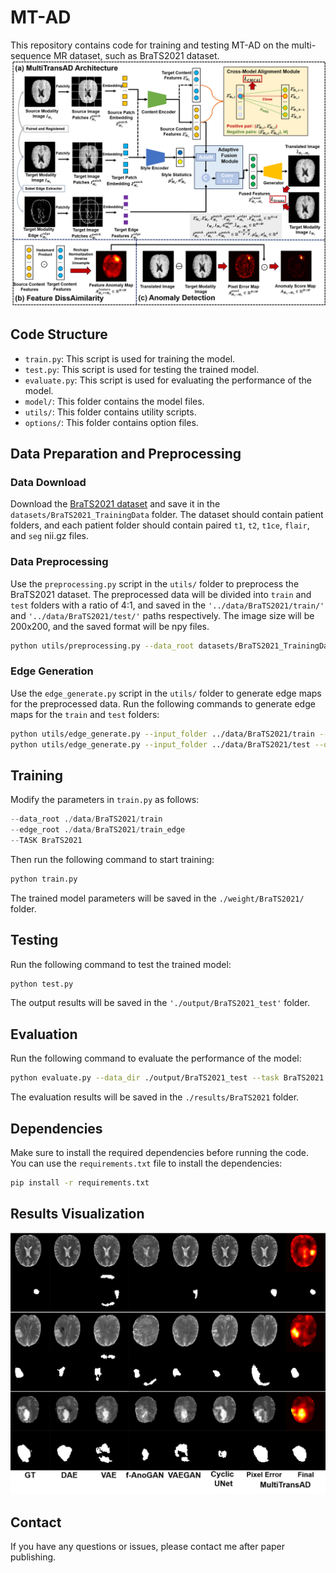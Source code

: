 # MT-AD

This repository contains code for training and testing MT-AD on the multi-sequence MR dataset, such as BraTS2021 dataset.
![Model](./image/model.png "Model Architecture")

## Code Structure

  * `train.py`: This script is used for training the model.
  * `test.py`: This script is used for testing the trained model.
  * `evaluate.py`: This script is used for evaluating the performance of the model.
  * `model/`: This folder contains the model files.
  * `utils/`: This folder contains utility scripts.
  * `options/`: This folder contains option files.

## Data Preparation and Preprocessing

### Data Download

Download the [BraTS2021 dataset](http://www.braintumorsegmentation.org/) and save it in the `datasets/BraTS2021_TrainingData` folder. The dataset should contain patient folders, and each patient folder should contain paired `t1`, `t2`, `t1ce`, `flair`, and `seg` nii.gz files.

### Data Preprocessing

Use the `preprocessing.py` script in the `utils/` folder to preprocess the BraTS2021 dataset. The preprocessed data will be divided into `train` and `test` folders with a ratio of 4:1, and saved in the `'../data/BraTS2021/train/'` and `'../data/BraTS2021/test/'` paths respectively. The image size will be 200x200, and the saved format will be npy files.

```bash
python utils/preprocessing.py --data_root datasets/BraTS2021_TrainingData --output_root ../data/BraTS2021
```

### Edge Generation

Use the `edge_generate.py` script in the `utils/` folder to generate edge maps for the preprocessed data. Run the following commands to generate edge maps for the `train` and `test` folders:

```bash
python utils/edge_generate.py --input_folder ../data/BraTS2021/train --output_folder ../data/BraTS2021/train_edge
python utils/edge_generate.py --input_folder ../data/BraTS2021/test --output_folder ../data/BraTS2021/test_edge
```

## Training

Modify the parameters in `train.py` as follows:

```python
--data_root ./data/BraTS2021/train
--edge_root ./data/BraTS2021/train_edge
--TASK BraTS2021
```

Then run the following command to start training:

```bash
python train.py
```

The trained model parameters will be saved in the `./weight/BraTS2021/` folder.

## Testing

Run the following command to test the trained model:

```bash
python test.py
```

The output results will be saved in the `'./output/BraTS2021_test'` folder.

## Evaluation

Run the following command to evaluate the performance of the model:

```bash
python evaluate.py --data_dir ./output/BraTS2021_test --task BraTS2021 --save_dir ./results
```

The evaluation results will be saved in the `./results/BraTS2021` folder.

## Dependencies

Make sure to install the required dependencies before running the code. You can use the `requirements.txt` file to install the dependencies:

```bash
pip install -r requirements.txt
```

## Results Visualization
![Results](./image/results_visualization.png "Results Visualization")


## Contact

If you have any questions or issues, please contact me after paper publishing.
